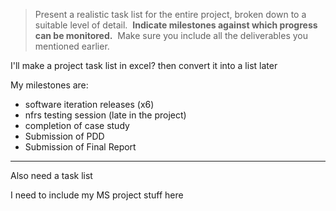 
> Present a realistic task list for the entire project, broken down to a suitable level of detail.  **Indicate milestones against which progress can be monitored.**  Make sure you include all the deliverables you mentioned earlier.

I'll make a project task list in excel? then convert it into a list later

My milestones are:
- software iteration releases (x6)
- nfrs testing session (late in the project)
- completion of case study
- Submission of PDD
- Submission of Final Report


------

Also need a task list

I need to include my MS project stuff here